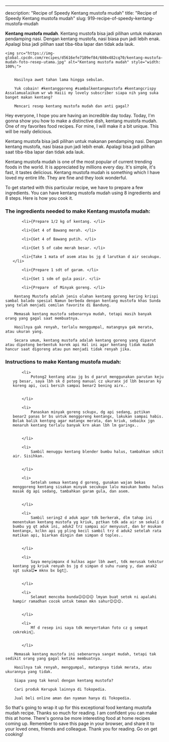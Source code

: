 ---
description: "Recipe of Speedy Kentang mustofa mudah"
title: "Recipe of Speedy Kentang mustofa mudah"
slug: 919-recipe-of-speedy-kentang-mustofa-mudah

<p>
	<strong>Kentang mustofa mudah</strong>. 
	Kentang mustofa bisa jadi pilihan untuk makanan pendamping nasi. Dengan kentang mustofa, nasi biasa pun jadi lebih enak. Apalagi bisa jadi pilihan saat tiba-tiba lapar dan tidak ada lauk.
</p>
<p>
	
	<img src="https://img-global.cpcdn.com/recipes/d5616efe7109ef84/680x482cq70/kentang-mustofa-mudah-foto-resep-utama.jpg" alt="Kentang mustofa mudah" style="width: 100%;">
	
	
		Hasilnya awet tahan lama hingga sebulan.
	
		Yuk cobain! #kentanggoreng #sambalkentangmustofa #kentangcrispy Assalamualaikum wr wb Haiii my lovely subscriber siapa nih yang suka banget makan kentang?
	
		Mencari resep kentang mustofa mudah dan anti gagal?
	
</p>
<p>
	Hey everyone, I hope you are having an incredible day today. Today, I'm gonna show you how to make a distinctive dish, kentang mustofa mudah. One of my favorites food recipes. For mine, I will make it a bit unique. This will be really delicious.
</p>
	
<p>
	Kentang mustofa bisa jadi pilihan untuk makanan pendamping nasi. Dengan kentang mustofa, nasi biasa pun jadi lebih enak. Apalagi bisa jadi pilihan saat tiba-tiba lapar dan tidak ada lauk.
</p>
<p>
	Kentang mustofa mudah is one of the most popular of current trending foods in the world. It is appreciated by millions every day. It's simple, it's fast, it tastes delicious. Kentang mustofa mudah is something which I have loved my entire life. They are fine and they look wonderful.
</p>

<p>
To get started with this particular recipe, we have to prepare a few ingredients. You can have kentang mustofa mudah using 8 ingredients and 8 steps. Here is how you cook it.
</p>

<h3>The ingredients needed to make Kentang mustofa mudah:</h3>

<ol>
	
		<li>{Prepare 1/2 kg of kentang. </li>
	
		<li>{Get 4 of Bawang merah. </li>
	
		<li>{Get 4 of Bawang putih. </li>
	
		<li>{Get 5 of cabe merah besar. </li>
	
		<li>{Take 1 mata of asem atau bs jg d larutkan d air secukupx. </li>
	
		<li>{Prepare 1 sdt of garam. </li>
	
		<li>{Get 1 sdm of gula pasir. </li>
	
		<li>{Prepare  of Minyak goreng. </li>
	
</ol>
<p>
	
		Kentang Mustofa adalah jenis olahan kentang goreng kering krispi sambal balado spesial Namun berbeda dengan kentang mustofa khas Sunda yang telah menjadi cemilan favorite di Bandung.
	
		Memasak kentang mustofa sebenarnya mudah, tetapi masih banyak orang yang gagal saat membuatnya.
	
		Hasilnya gak renyah, terlalu menggumpal, matangnya gak merata, atau ukuran yang.
	
		Secara umum, kentang mustofa adalah kentang goreng yang diparut atau dipotong berbentuk korek api Hal ini agar kentang tidak mudah hancur saat digoreng atau pun menjadi tidak renyah jika.
	
</p>

<h3>Instructions to make Kentang mustofa mudah:</h3>

<ol>
	
		<li>
			Potong2 kentang atau jg bs d parut menggunakan parutan keju yg besar, saya lbh sk d potong manual cz ukuranx jd lbh besaran ky koreng api, cuci bersih sampai benar2 bening airx..
			
			
		</li>
	
		<li>
			Panaskan minyak goreng sckupx, dg api sedang, pztikan benar2 panas br bs untuk menggoreng kentangx, lakukan sampai habis. Bolak balik kentqng agar matangx merata, dan kriuk, sebaikx jgn menaruh kentang terlalu banyak krn akan lbh lm garingx..
			
			
		</li>
	
		<li>
			Sambil menuggu kentang blender bumbu halus, tambahkan sdkit air. Sisihkan.
			
			
		</li>
	
		<li>
			Setelah semua kentang d goreng, gunakan wajan bekas menggoreng kentang sisakan minyak secukupx lalu masukan bumbu halus masak dg api sedang, tambahkan garam gula, dan asem.
			
			
		</li>
	
		<li>
			Sambil sering2 d aduk agar tdk berkerak, dlm tahap ini menentukan kentang mustofa yg kriuk, pztkan tdk ada air sm sekali d bumbu yg qt aduk ini, aduk2 trz sampai air menyusut, dan br msukan kentangx, kclkn api yg pling kecil sambil trz d aduk2 setelah rata matikan api, biarkan dingin dam simpan d toples..
			
			
		</li>
	
		<li>
			Saya menyimpanx d kulkas agar lbh awet, tdk merusak tekstur kentang yg kriuk renyah bs jg d simpan d suhu ruang y, dan anak2 sgt suka😊❤ mknx bx bgt🤭.
			
			
		</li>
	
		<li>
			Selamat mencoba bunda😊😊😊😊 lmyan buat setok ni apalahi hampir ramadhan cocok untuk teman mkn sahur😊😊😊.
			
			
		</li>
	
		<li>
			Mf d resep ini saya tdk menyertakan foto cz g sempat cekrekin🤭.
			
			
		</li>
	
</ol>

<p>
	
		Memasak kentang mustofa ini sebenarnya sangat mudah, tetapi tak sedikit orang yang gagal ketike membuatnya.
	
		Hasilnya tak renyah, menggumpal, matangnya tidak merata, atau ukurannya yang tidak.
	
		Siapa yang tak kenal dengan kentang mustofa?
	
		Cari produk Kerupuk lainnya di Tokopedia.
	
		Jual beli online aman dan nyaman hanya di Tokopedia.
	
</p>

<p>
	So that's going to wrap it up for this exceptional food kentang mustofa mudah recipe. Thanks so much for reading. I am confident you can make this at home. There's gonna be more interesting food at home recipes coming up. Remember to save this page in your browser, and share it to your loved ones, friends and colleague. Thank you for reading. Go on get cooking!
</p>
